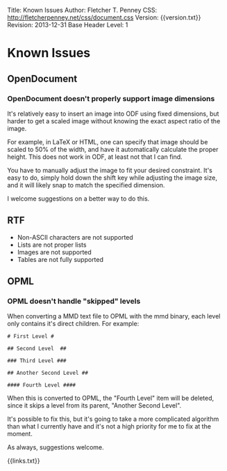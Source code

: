 Title:	Known Issues
Author:	Fletcher T. Penney
CSS:	http://fletcherpenney.net/css/document.css
Version:	{{version.txt}}
Revision:	2013-12-31
Base Header Level:	1

# Known Issues #

## OpenDocument ##

### OpenDocument doesn't properly support image dimensions ###

It's relatively easy to insert an image into ODF using fixed dimensions, but
harder to get a scaled image without knowing the exact aspect ratio of the
image.

For example, in LaTeX or HTML, one can specify that image should be scaled to
50% of the width, and have it automatically calculate the proper height. This
does not work in ODF, at least not that I can find.

You have to manually adjust the image to fit your desired constraint. It's
easy to do, simply hold down the shift key while adjusting the image size, and
it will likely snap to match the specified dimension.

I welcome suggestions on a better way to do this.


## RTF ##

* Non-ASCII characters are not supported
* Lists are not proper lists
* Images are not supported
* Tables are not fully supported

## OPML ##

### OPML doesn't handle "skipped" levels ###

When converting a MMD text file to OPML with the mmd binary, each level only
contains it's direct children. For example:

	# First Level #

	## Second Level  ##

	### Third Level ###

	## Another Second Level ##

	#### Fourth Level ####

When this is converted to OPML, the "Fourth Level" item will be deleted, since it skips a level from its parent, "Another Second Level".

It's possible to fix this, but it's going to take a more complicated algorithm than what I currently have and it's not a high priority for me to fix at the moment.

As always, suggestions welcome.


{{links.txt}}

